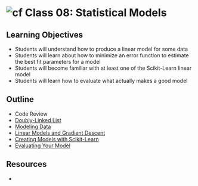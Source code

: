 # ![cf](http://i.imgur.com/7v5ASc8.png) Class 08: Statistical Models

## Learning Objectives

- Students will understand how to produce a linear model for some data
- Students will learn about how to minimize an error function to estimate the best fit parameters for a model
- Students will become familiar with at least one of the Scikit-Learn linear model
- Students will learn how to evaluate what actually makes a good model

## Outline

- Code Review
- [Doubly-Linked List]
- [Modeling Data]
- [Linear Models and Gradient Descent]
- [Creating Models with Scikit-Learn]
- [Evaluating Your Model]

<!-- links -->
[Doubly-Linked List]: ./notes/doubly_linked_list.md
[Modeling Data]: ./notes/.md
[Linear Models and Gradient Descent]: ./notes/.md
[Creating Models with Scikit-Learn]: ./notes/.md
[Evaluating Your Model]: ./notes/.md

## Resources

- []()
